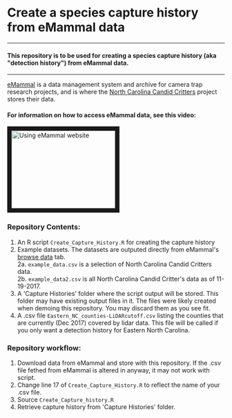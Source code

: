 # Create a species capture history from eMammal data 

---

#### This repository is to be used for creating a species capture history (aka "detection history") from eMammal data.  

---

[eMammal](www.emammal.si.edu) is a data management system and archive for camera trap research projects, and is where the [North Carolina Candid Critters](http://www.nccandidcritters.org/) project stores their data.  

#### For information on how to access eMammal data, see this video: 
<a href="http://www.youtube.com/watch?feature=player_embedded&v=c2HsqLnm51w
" target="_blank"><img src="http://img.youtube.com/vi/c2HsqLnm51w/0.jpg" 
alt="Using eMammal website" width="240" height="180" border="10" /></a>

### Repository Contents:

1. An R script ```Create_Capture_History.R``` for creating the capture history 
2. Example datasets. The datasets are outputed directly from eMammal's [browse data](http://emammal.si.edu/analysis/data-download) tab.  
2a. ```example_data.csv``` is a selection of North Carolina Candid Critters data.  
2b. ```example_data2.csv``` is all North Carolina Candid Critter's data as of 11-19-2017.   
3. A 'Capture Histories' folder where the script output will be stored. This folder may have existing output files in it. The files were likely created when demoing this repository. You may discard them as you see fit.
4. A .csv file ```Eastern_NC_counties-LiDARcutoff.csv``` listing the counties that are currently (Dec 2017) covered by lidar data. This file will be called if you only want a detection history for Eastern North Carolina. 

### Repository workflow:  

1. Download data from eMammal and store with this repository. If the .csv file fethed from eMammal is altered in anyway, it may not work with script. 
2. Change line 17 of ```Create_Capture_History.R``` to reflect the name of your .csv file.
3. Source ```Create_Capture_history.R```
4. Retrieve capture history from 'Capture Histories' folder.




